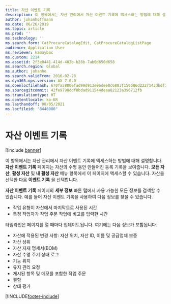```yaml
---
title: 자산 이벤트 기록
description: 이 항목에서는 자산 관리에서 자산 이벤트 기록에 액세스하는 방법에 대해 설명합니다.
author: johanhoffmann
ms.date: 06/26/2019
ms.topic: article
ms.prod: ''
ms.technology: ''
ms.search.form: CatProcureCatalogEdit, CatProcureCatalogListPage
audience: Application User
ms.reviewer: kamaybac
ms.custom: 2214
ms.assetid: 2f3e0441-414d-402b-b28b-7ab0d650d658
ms.search.region: Global
ms.author: johanho
ms.search.validFrom: 2016-02-28
ms.dyn365.ops.version: AX 7.0.0
ms.openlocfilehash: 670fa5800efad99d913e96dee8c6883f150b86d2227143dbdf392c7b380e89a6
ms.sourcegitcommit: 42fe9790ddf0bdad911544deaa82123a396712fb
ms.translationtype: HT
ms.contentlocale: ko-KR
ms.lasthandoff: 08/05/2021
ms.locfileid: "8446980"
---
```

# <a name="asset-event-history"></a>자산 이벤트 기록

[!include [banner](../../includes/banner.md)]

 

이 항목에서는 자산 관리에서 자산 이벤트 기록에 액세스하는 방법에 대해 설명합니다. **자산 이벤트 기록** 페이지는 자산의 수명 동안 만들어진 등록 기록을 보여줍니다. **모든 자산**, **활성 자산** 및 **내 활성 자산** 메뉴 항목에서 이 페이지에 액세스할 수 있습니다. 자산을 선택한 다음 **이벤트 기록** 을 선택합니다.

**자산 이벤트 기록** 페이지의 **세부 정보** 빠른 탭에서 사용 가능한 모든 정보를 검색할 수 있습니다. 예를 들어 자산 이벤트 기록을 사용하여 다음 정보를 찾을 수 있습니다.

- 작업 유형이 자산에서 마지막으로 사용된 시간
- 특정 작업자가 작업 주문 작업에 비고를 입력한 시간

타임라인은 페이지를 열 때마다 업데이트됩니다. 여기에는 다음 정보가 포함됩니다.

- 자산에 적용된 변경 사항: 자산 위치, 자산 ID, 이름 및 공급업체 보증
- 자산 상위
- 자산 자재 명세서(BOM)
- 자산 수명 주기 상태 로그
- 기능 위치
- 유지 관리 요청
- 게시된 항목 및 메모를 포함한 작업 주문
- 결함
- 상태 평가


[!INCLUDE[footer-include](../../../includes/footer-banner.md)]